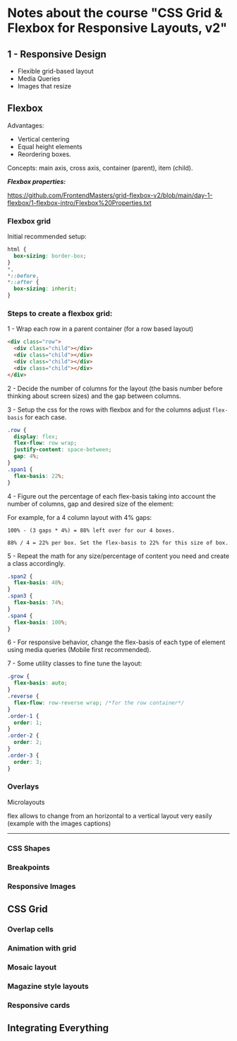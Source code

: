 # Notes about the course "CSS Grid & Flexbox for Responsive Layouts, v2"

## 1 - Responsive Design

- Flexible grid-based layout
- Media Queries
- Images that resize

## Flexbox

Advantages:

- Vertical centering
- Equal height elements
- Reordering boxes.

Concepts: main axis, cross axis, container (parent), item (child).

**_Flexbox properties:_**

https://github.com/FrontendMasters/grid-flexbox-v2/blob/main/day-1-flexbox/1-flexbox-intro/Flexbox%20Properties.txt

### Flexbox grid

Initial recommended setup:

```css
html {
  box-sizing: border-box;
}
*,
*::before,
*::after {
  box-sizing: inherit;
}
```

### Steps to create a flexbox grid:

1 - Wrap each row in a parent container (for a row based layout)

```html
<div class="row">
  <div class="child"></div>
  <div class="child"></div>
  <div class="child"></div>
  <div class="child"></div>
</div>
```

2 - Decide the number of columns for the layout (the basis number before thinking about screen sizes) and the gap between columns.

3 - Setup the css for the rows with flexbox and for the columns adjust `flex-basis` for each case.

```css
.row {
  display: flex;
  flex-flow: row wrap;
  justify-content: space-between;
  gap: 4%;
}
.span1 {
  flex-basis: 22%;
}
```

4 - Figure out the percentage of each flex-basis taking into account the number of columns, gap and desired size of the element:

For example, for a 4 column layout with 4% gaps:

`100% - (3 gaps * 4%) = 88% left over for our 4 boxes.`

`88% / 4 = 22% per box. Set the flex-basis to 22% for this size of box.`

5 - Repeat the math for any size/percentage of content you need and create a class accordingly.

```css
.span2 {
  flex-basis: 48%;
}
.span3 {
  flex-basis: 74%;
}
.span4 {
  flex-basis: 100%;
}
```

6 - For responsive behavior, change the flex-basis of each type of element using media queries (Mobile first recommended).

7 - Some utility classes to fine tune the layout:

```css
.grow {
  flex-basis: auto;
}
.reverse {
  flex-flow: row-reverse wrap; /*for the row container*/
}
.order-1 {
  order: 1;
}
.order-2 {
  order: 2;
}
.order-3 {
  order: 3;
}
```

### Overlays

Microlayouts

flex allows to change from an horizontal to a vertical layout very easily
(example with the images captions)

---

### CSS Shapes

### Breakpoints

### Responsive Images

## CSS Grid

### Overlap cells

### Animation with grid

### Mosaic layout

### Magazine style layouts

### Responsive cards

## Integrating Everything
